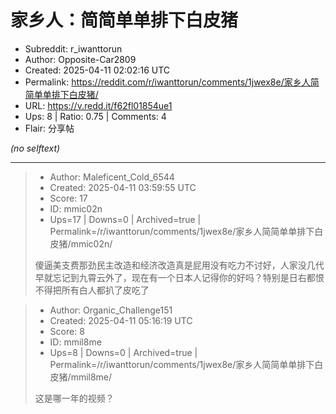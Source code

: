 # 家乡人：简简单单排下白皮猪

- Subreddit: r_iwanttorun
- Author: Opposite-Car2809
- Created: 2025-04-11 02:02:16 UTC
- Permalink: https://reddit.com/r/iwanttorun/comments/1jwex8e/家乡人简简单单排下白皮猪/
- URL: https://v.redd.it/f62fl01854ue1
- Ups: 8 | Ratio: 0.75 | Comments: 4
- Flair: 分享帖

_(no selftext)_

---

> - Author: Maleficent_Cold_6544
> - Created: 2025-04-11 03:59:55 UTC
> - Score: 17
> - ID: mmic02n
> - Ups=17 | Downs=0 | Archived=true | Permalink=/r/iwanttorun/comments/1jwex8e/家乡人简简单单排下白皮猪/mmic02n/
>
> 傻逼美支费那劲民主改造和经济改造真是屁用没有吃力不讨好，人家没几代早就忘记到九霄云外了，现在有一个日本人记得你的好吗？特别是日右都恨不得把所有白人都扒了皮吃了

> - Author: Organic_Challenge151
> - Created: 2025-04-11 05:16:19 UTC
> - Score: 8
> - ID: mmil8me
> - Ups=8 | Downs=0 | Archived=true | Permalink=/r/iwanttorun/comments/1jwex8e/家乡人简简单单排下白皮猪/mmil8me/
>
> 这是哪一年的视频？
